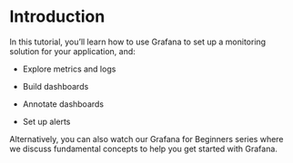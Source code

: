 # Introduction

In this tutorial, you’ll learn how to use Grafana to set up a monitoring solution for your application, and:

- Explore metrics and logs

- Build dashboards

- Annotate dashboards

- Set up alerts

Alternatively, you can also watch our Grafana for Beginners series where we discuss fundamental concepts to help you get started with Grafana.

<!-- raw HTML omitted -->

